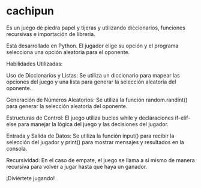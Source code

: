# cachipun
Es un juego de piedra papel y tijeras y utilizando diccionarios, funciones recursivas e importación de libreria.

Está desarrollado en Python. El jugador elige su opción y el programa selecciona una opción aleatoria para el oponente.

Habilidades Utilizadas:

Uso de Diccionarios y Listas: Se utiliza un diccionario para mapear las opciones del juego y una lista para generar la selección aleatoria del oponente.

Generación de Números Aleatorios: Se utiliza la función random.randint() para generar la selección aleatoria del oponente.

Estructuras de Control: El juego utiliza bucles while y declaraciones if-elif-else para manejar la lógica del juego y las decisiones del jugador.

Entrada y Salida de Datos: Se utiliza la función input() para recibir la selección del jugador y print() para mostrar mensajes y resultados en la consola.

Recursividad: En el caso de empate, el juego se llama a sí mismo de manera recursiva para volver a jugar hasta que haya un ganador.

¡Diviértete jugando!
